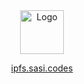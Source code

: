 <div align="center">
    <img src="https://stamp.fyi/avatar/sasi.eth" height="70" alt="Logo">
    <p><a href="https://ipfs.sasi.codes" target="_blank">ipfs.sasi.codes</a></p>
</div>
